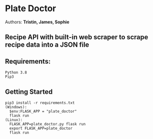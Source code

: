 # Plate Doctor
Authors:
**Tristin, James, Sophie**

## Recipe API with built-in web scraper to scrape recipe data into a JSON file

## Requirements:
```
Python 3.8
Pip3

```
## Getting Started

```
pip3 install -r requirements.txt
(Windows):
  $env:FLASK_APP = "plate_doctor"
  flask run
(Linux):
  FLASK_APP=plate_doctor.py flask run
  export FLASK_APP=plate_doctor
  flask run

```
